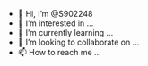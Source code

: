 - 👋 Hi, I’m @S902248
- 👀 I’m interested in ...
- 🌱 I’m currently learning ...
- 💞️ I’m looking to collaborate on ...
- 📫 How to reach me ...

<!---
S902248/S902248 is a ✨ special ✨ repository because its `README.md` (this file) appears on your GitHub profile.
You can click the Preview link to take a look at your changes.
--->


